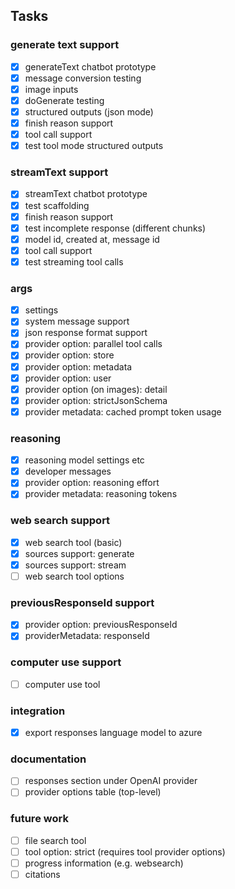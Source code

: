 ## Tasks

### generate text support

- [x] generateText chatbot prototype
- [x] message conversion testing
- [x] image inputs
- [x] doGenerate testing
- [x] structured outputs (json mode)
- [x] finish reason support
- [x] tool call support
- [x] test tool mode structured outputs

### streamText support

- [x] streamText chatbot prototype
- [x] test scaffolding
- [x] finish reason support
- [x] test incomplete response (different chunks)
- [x] model id, created at, message id
- [x] tool call support
- [x] test streaming tool calls

### args

- [x] settings
- [x] system message support
- [x] json response format support
- [x] provider option: parallel tool calls
- [x] provider option: store
- [x] provider option: metadata
- [x] provider option: user
- [x] provider option (on images): detail
- [x] provider option: strictJsonSchema
- [x] provider metadata: cached prompt token usage

### reasoning

- [x] reasoning model settings etc
- [x] developer messages
- [x] provider option: reasoning effort
- [x] provider metadata: reasoning tokens

### web search support

- [x] web search tool (basic)
- [x] sources support: generate
- [x] sources support: stream
- [ ] web search tool options

### previousResponseId support

- [x] provider option: previousResponseId
- [x] providerMetadata: responseId

### computer use support

- [ ] computer use tool

### integration

- [x] export responses language model to azure

### documentation

- [ ] responses section under OpenAI provider
- [ ] provider options table (top-level)

### future work

- [ ] file search tool
- [ ] tool option: strict (requires tool provider options)
- [ ] progress information (e.g. websearch)
- [ ] citations
